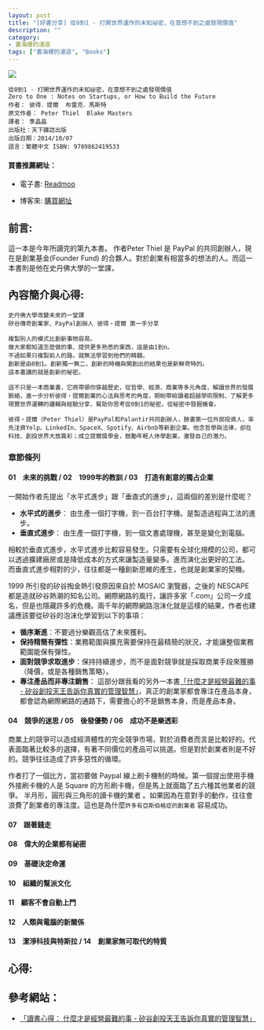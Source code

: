 ```yaml
---
layout: post
title: "[好書分享] 從0到1 - 打開世界運作的未知祕密，在意想不到之處發現價值"
description: ""
category: 
- 書海裡的漫遊
tags: ["書海裡的漫遊", "Books"]
---
```


<div><a href="http://moo.im/a/aqDLRW" title="從0到1"><img src="https://cdn.readmoo.com/cover/pt/hiqqupf_210x315.jpg?v=0"></a></div>




```
從0到1 - 打開世界運作的未知祕密，在意想不到之處發現價值
Zero to One : Notes on Startups, or How to Build the Future
作者： 彼得．提爾  布雷克．馬斯特  
原文作者： Peter Thiel  Blake Masters  
譯者： 季晶晶  
出版社：天下雜誌出版 
出版日期：2014/10/07 
語言：繁體中文 ISBN: 9789862419533 

```

#### 買書推薦網址：

- 電子書: [Readmoo](http://moo.im/a/aqDLRW)

- 博客來: [購買網址](https://www.books.com.tw/exep/assp.php/kkdailin/products/0010651050?utm_source=kkdailin&utm_medium=ap-books&utm_content=recommend&utm_campaign=ap-202107)


## 前言:

這一本是今年所讀完的第九本書。 作者Peter Thiel 是 PayPal 的共同創辦人，現在是創業基金(Founder Fund) 的合夥人。對於創業有相當多的想法的人。而這一本書則是他在史丹佛大學的一堂課，





## 內容簡介與心得:

```
史丹佛大學改變未來的一堂課
矽谷傳奇創業家、PayPal創辦人 彼得‧提爾 第一手分享

複製別人的模式比創新事物容易。
做大家都知道怎麼做的事、提供更多熟悉的東西，這是由1到n。
不過如果只複製前人的路，就無法學習到他們的精髓。
創新是由0到1。創新獨一無二，創新的時機與開創出的結果也是新鮮奇特的。
這本書講的就是創新的秘密。

這不只是一本商業書，它將帶領你穿越歷史，從哲學、經濟、商業等多元角度，解讀世界的發展脈絡，進一步分析彼得‧提爾創業的心法與思考的角度，期盼帶給讀者超越學術限制、了解更多現實世界運轉的邏輯與經驗分享，幫助你思考從0到1的秘密，從秘密中發掘機會。

彼得‧提爾（Peter Thiel）是PayPal和Palantir共同創辦人，臉書第一位外部投資人，率先注資Yelp、LinkedIn、SpaceX、Spotify、Airbnb等新創企業。他念哲學與法律，卻在科技、創投世界大放異彩；成立提爾獎學金，鼓勵年輕人休學創業，激發自己的潛力。
```

### 章節條列

#### 01　未來的挑戰 / 02　1999年的教訓 / 03　打造有創意的獨占企業

一開始作者先提出「水平式進步」跟「垂直式的進步」，這兩個的差別是什麼呢？

- **水平式的進步**： 由生產一個打字機，到一百台打字機。是製造過程與工法的進步。
- **垂直式進步**： 由生產一個打字機，到一個文書處理機，甚至是變化到電腦。

相較於垂直式進步，水平式進步比較容易發生。只需要有全球化規模的公司，都可以透過擴建廠房或是降低成本的方式來讓製造量變多。進而演化出更好的工法。 而垂直式進步相對的少，往往都是一種創新思維的產生，也就是創業家的契機。

1999 所引發的矽谷掏金熱引發原因來自於 MOSAIC 瀏覽器，之後的 NESCAPE 都是造就矽谷熱潮的知名公司。網際網路的風行，讓許多家「.com」公司一夕成名，但是也隱藏許多的危機。兩千年的網際網路泡沫化就是這樣的結果，作者也建議應該要從矽谷的泡沫化學習到以下的事項：

- **循序漸進**：不要過分樂觀高估了未來獲利。
- **保持精簡有彈性**：業務範圍與擴充需要保持在最精簡的狀況，才能讓整個業務範圍能保有彈性。
- **面對競爭求取進步**：保持持續進步，而不是面對競爭就是採取商業手段來獲勝（降價，或是各種銷售策略）。
- **專注產品而非專注銷售**： 這部分跟我看的另外一本書[「什麼才是經營最難的事 - 矽谷創投天王告訴你真實的管理智慧」](http://www.evanlin.com/reading-hard-things/)，真正的創業家都會專注在產品本身，都會認為網際網路的通路下，需要擔心的不是銷售本身，而是產品本身。

#### 04　競爭的迷思 / 05　後發優勢 / 06　成功不是樂透彩

商業上的競爭可以造成經濟體性的完全競爭市場，對於消費者而言是比較好的。代表面臨著比較多的選擇，有著不同價位的產品可以挑選。但是對於創業者則是不好的。競爭往往造成了許多惡性的循環。

作者打了一個比方，當初要做 Paypal 線上刷卡機制的時候。第一個提出使用手機外接刷卡機的人是 Square 的方形刷卡機，但是馬上就面臨了五六種其他業者的競爭。 半月形，圓形與三角形的讀卡機的業者 。如果因為在意對手的動作，往往會浪費了創業者的專注度。這也是為什麼`許多有亞斯伯格症的創業者` 容易成功。

#### 07　跟著錢走

#### 08　偉大的企業都有祕密

#### 09　基礎決定命運

#### 10　組織的幫派文化

#### 11　顧客不會自動上門

#### 12　人類與電腦的新關係

#### 13　潔淨科技與特斯拉 / 14　創業家無可取代的特質



## 心得:





## 參考網站：

- [「讀書心得： 什麼才是經營最難的事 - 矽谷創投天王告訴你真實的管理智慧」](http://www.evanlin.com/reading-hard-things/)

